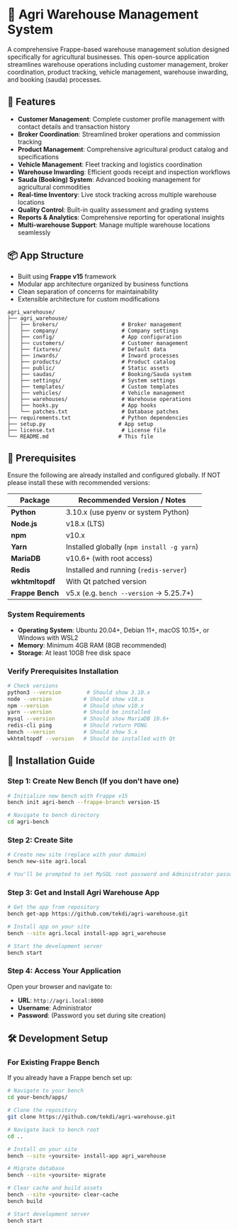 # 🌾 Agri Warehouse Management System

A comprehensive Frappe-based warehouse management solution designed specifically for agricultural businesses. This open-source application streamlines warehouse operations including customer management, broker coordination, product tracking, vehicle management, warehouse inwarding, and booking (sauda) processes.

## 🚀 Features

- **Customer Management**: Complete customer profile management with contact details and transaction history
- **Broker Coordination**: Streamlined broker operations and commission tracking
- **Product Management**: Comprehensive agricultural product catalog and specifications
- **Vehicle Management**: Fleet tracking and logistics coordination
- **Warehouse Inwarding**: Efficient goods receipt and inspection workflows
- **Sauda (Booking) System**: Advanced booking management for agricultural commodities
- **Real-time Inventory**: Live stock tracking across multiple warehouse locations
- **Quality Control**: Built-in quality assessment and grading systems
- **Reports & Analytics**: Comprehensive reporting for operational insights
- **Multi-warehouse Support**: Manage multiple warehouse locations seamlessly

## 📦 App Structure

- Built using **Frappe v15** framework
- Modular app architecture organized by business functions
- Clean separation of concerns for maintainability
- Extensible architecture for custom modifications

```
agri_warehouse/
├── agri_warehouse/
│   ├── brokers/                    # Broker management
│   ├── company/                    # Company settings
│   ├── config/                     # App configuration
│   ├── customers/                  # Customer management
│   ├── fixtures/                   # Default data
│   ├── inwards/                    # Inward processes
│   ├── products/                   # Product catalog
│   ├── public/                     # Static assets
│   ├── saudas/                     # Booking/Sauda system
│   ├── settings/                   # System settings
│   ├── templates/                  # Custom templates
│   ├── vehicles/                   # Vehicle management
│   ├── warehouses/                 # Warehouse operations
│   ├── hooks.py                    # App hooks
│   └── patches.txt                 # Database patches
├── requirements.txt                # Python dependencies
├── setup.py                       # App setup
├── license.txt                     # License file
└── README.md                      # This file
```

## 🔧 Prerequisites

Ensure the following are already installed and configured globally. If NOT please install these with recommended versions:

| **Package** | **Recommended Version / Notes** |
|-------------|--------------------------------|
| **Python** | 3.10.x (use pyenv or system Python) |
| **Node.js** | v18.x (LTS) |
| **npm** | v10.x |
| **Yarn** | Installed globally (`npm install -g yarn`) |
| **MariaDB** | v10.6+ (with root access) |
| **Redis** | Installed and running (`redis-server`) |
| **wkhtmltopdf** | With Qt patched version |
| **Frappe Bench** | v5.x (e.g. `bench --version` → 5.25.7+) |

### System Requirements
- **Operating System**: Ubuntu 20.04+, Debian 11+, macOS 10.15+, or Windows with WSL2
- **Memory**: Minimum 4GB RAM (8GB recommended)
- **Storage**: At least 10GB free disk space

### Verify Prerequisites Installation
```bash
# Check versions
python3 --version        # Should show 3.10.x
node --version          # Should show v18.x
npm --version           # Should show v10.x
yarn --version          # Should be installed
mysql --version         # Should show MariaDB 10.6+
redis-cli ping          # Should return PONG
bench --version         # Should show 5.x
wkhtmltopdf --version   # Should be installed with Qt
```

## 🚀 Installation Guide

### Step 1: Create New Bench (If you don't have one)
```bash
# Initialize new bench with Frappe v15
bench init agri-bench --frappe-branch version-15

# Navigate to bench directory
cd agri-bench
```

### Step 2: Create Site
```bash
# Create new site (replace with your domain)
bench new-site agri.local

# You'll be prompted to set MySQL root password and Administrator password
```

### Step 3: Get and Install Agri Warehouse App
```bash
# Get the app from repository
bench get-app https://github.com/tekdi/agri-warehouse.git

# Install app on your site
bench --site agri.local install-app agri_warehouse

# Start the development server
bench start
```

### Step 4: Access Your Application
Open your browser and navigate to:
- **URL**: `http://agri.local:8000`
- **Username**: Administrator
- **Password**: (Password you set during site creation)

## 🛠️ Development Setup

### For Existing Frappe Bench
If you already have a Frappe bench set up:

```bash
# Navigate to your bench
cd your-bench/apps/

# Clone the repository
git clone https://github.com/tekdi/agri-warehouse.git

# Navigate back to bench root
cd ..

# Install on your site
bench --site <yoursite> install-app agri_warehouse

# Migrate database
bench --site <yoursite> migrate

# Clear cache and build assets
bench --site <yoursite> clear-cache
bench build

# Start development server
bench start
```